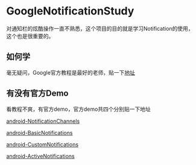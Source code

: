 # GoogleNotificationStudy
对通知栏的炫酷操作一直不熟悉，这个项目的目的就是学习Notification的使用，这个也是很重要的。
## 如何学
毫无疑问，Google官方教程是最好的老师，贴一下[地址](https://developer.android.com/guide/topics/ui/notifiers/notifications)
## 有没有官方Demo
看教程不爽，有官方demo，官方demo共四个分别贴一下地址

[android-NotificationChannels](https://github.com/googlesamples/android-NotificationChannels)

[android-BasicNotifications](https://github.com/googlesamples/android-BasicNotifications)

[android-CustomNotifications](https://github.com/googlesamples/android-CustomNotifications)

[android-ActiveNotifications](https://github.com/googlesamples/android-ActiveNotifications)
